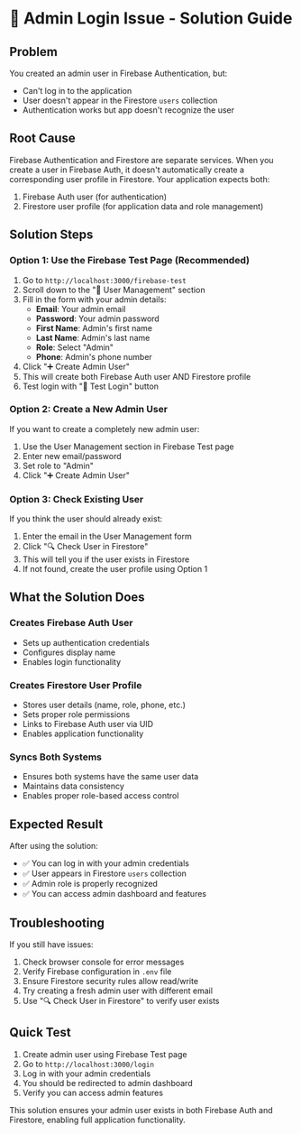 # 🔐 Admin Login Issue - Solution Guide

## Problem

You created an admin user in Firebase Authentication, but:

- Can't log in to the application
- User doesn't appear in the Firestore `users` collection
- Authentication works but app doesn't recognize the user

## Root Cause

Firebase Authentication and Firestore are separate services. When you create a user in Firebase Auth, it doesn't automatically create a corresponding user profile in Firestore. Your application expects both:

1. Firebase Auth user (for authentication)
2. Firestore user profile (for application data and role management)

## Solution Steps

### Option 1: Use the Firebase Test Page (Recommended)

1. Go to `http://localhost:3000/firebase-test`
2. Scroll down to the "👤 User Management" section
3. Fill in the form with your admin details:
   - **Email**: Your admin email
   - **Password**: Your admin password
   - **First Name**: Admin's first name
   - **Last Name**: Admin's last name
   - **Role**: Select "Admin"
   - **Phone**: Admin's phone number
4. Click "➕ Create Admin User"
5. This will create both Firebase Auth user AND Firestore profile
6. Test login with "🔐 Test Login" button

### Option 2: Create a New Admin User

If you want to create a completely new admin user:

1. Use the User Management section in Firebase Test page
2. Enter new email/password
3. Set role to "Admin"
4. Click "➕ Create Admin User"

### Option 3: Check Existing User

If you think the user should already exist:

1. Enter the email in the User Management form
2. Click "🔍 Check User in Firestore"
3. This will tell you if the user exists in Firestore
4. If not found, create the user profile using Option 1

## What the Solution Does

### Creates Firebase Auth User

- Sets up authentication credentials
- Configures display name
- Enables login functionality

### Creates Firestore User Profile

- Stores user details (name, role, phone, etc.)
- Sets proper role permissions
- Links to Firebase Auth user via UID
- Enables application functionality

### Syncs Both Systems

- Ensures both systems have the same user data
- Maintains data consistency
- Enables proper role-based access control

## Expected Result

After using the solution:

- ✅ You can log in with your admin credentials
- ✅ User appears in Firestore `users` collection
- ✅ Admin role is properly recognized
- ✅ You can access admin dashboard and features

## Troubleshooting

If you still have issues:

1. Check browser console for error messages
2. Verify Firebase configuration in `.env` file
3. Ensure Firestore security rules allow read/write
4. Try creating a fresh admin user with different email
5. Use "🔍 Check User in Firestore" to verify user exists

## Quick Test

1. Create admin user using Firebase Test page
2. Go to `http://localhost:3000/login`
3. Log in with your admin credentials
4. You should be redirected to admin dashboard
5. Verify you can access admin features

This solution ensures your admin user exists in both Firebase Auth and Firestore, enabling full application functionality.

